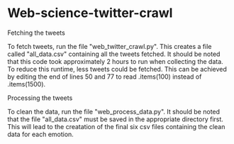 # Web-science-twitter-crawl

Fetching the tweets

To fetch tweets, run the file "web_twitter_crawl.py".
This creates a file called "all_data.csv" containing all the tweets fetched.
It should be noted that this code took approximately 2 hours to run when collecting the data. To reduce this runtime, less tweets could be fetched. This can be achieved by editing the end of lines 50 and 77 to read .items(100) instead of .items(1500).


Processing the tweets

To clean the data, run the file "web_process_data.py".
It should be noted that the file "all_data.csv" must be saved in the appropriate directory first.
This will lead to the creatation of the final six csv files containing the clean data for each emotion.
